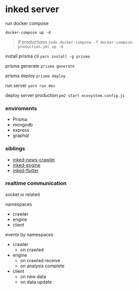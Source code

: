 # inked server

run docker compose

`docker-compose up -d`
> if productioon `sudo docker-compose -f docker-compose-production.yml up -d`


install prisma cli
`yarn install -g prisma`

prisma generate
`prisma generate`

prisma deploy
`prisma deploy`


run server
`yarn run dev`

deploy server production
`pm2 start ecosystem.config.js`


### enviroments

- Prisma 
- mongodb
- express
- graphql





### siblings

- [inked-news-crawler](https://github.com/softmarshmallow/inked-news-crawler)
- [inked-engine](https://github.com/softmarshmallow/inked-engine)
- [inked-flutter](https://github.com/softmarshmallow/inked-flutter)



### realtime communication

socket io related

namespaces
- crawler
- engine
- client


events by namespaces
- crawler
    - on crawled
- engine
    - on crawled receive
    - on analysis complete
- client
    - on new data
    - on data update
